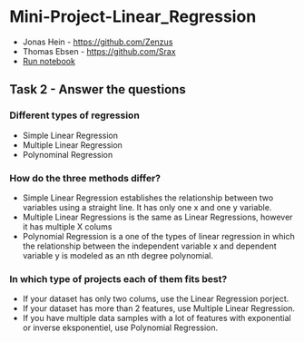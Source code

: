 # Mini-Project-Linear_Regression
- Jonas Hein - https://github.com/Zenzus
- Thomas Ebsen - https://github.com/Srax 
- [Run notebook](https://mybinder.org/v2/gh/SOFT2021-Data-Science/Mini-Project-Linear_Regression/HEAD)
 
## Task 2 - Answer the questions
### Different types of regression
- Simple Linear Regression
- Multiple Linear Regression
- Polynominal Regression

### How do the three methods differ?  
- Simple Linear Regression establishes the relationship between two variables using a straight line. It  has only one x and one y variable.
- Multiple Linear Regressions is the same as Linear Regressions, however it has multiple X colums
- Polynomial Regression is a one of the types of linear regression in which the relationship between the independent variable x and dependent variable y is modeled as an nth degree polynomial. 

### In which type of projects each of them fits best?
- If your dataset has only two colums, use the Linear Regression porject.
- If your dataset has more than 2 features, use Multiple Linear Regression.
- If you have multiple data samples with a lot of features with exponential or inverse eksponentiel, use Polynomial Regression.
